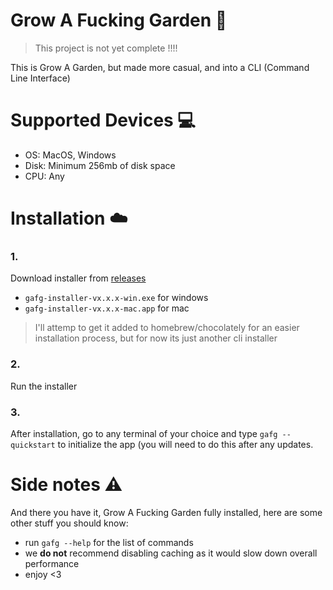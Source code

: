 # Grow A Fucking Garden 🌱
> This project is not yet complete !!!!

This is Grow A Garden, but made more casual, and into a CLI (Command Line Interface)

# Supported Devices 💻
- OS: MacOS, Windows
- Disk: Minimum 256mb of disk space
- CPU: Any

# Installation ☁️
### 1. 
Download installer from [releases](https://github.com/qkafae/grow-a-fucking-garden/releases)
- `gafg-installer-vx.x.x-win.exe` for windows
- `gafg-installer-vx.x.x-mac.app` for mac

> I'll attemp to get it added to homebrew/chocolately for an easier installation process, but for now its just another cli installer

### 2.
Run the installer

### 3.
After installation, go to any terminal of your choice and type `gafg --quickstart` to initialize the app (you will need to do this after any updates.

# Side notes ⚠️
And there you have it, Grow A Fucking Garden fully installed, here are some other stuff you should know:
- run `gafg --help` for the list of commands
- we **do not** recommend disabling caching as it would slow down overall performance
- enjoy <3
